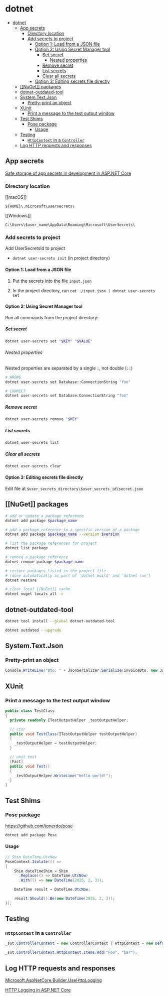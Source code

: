 # dotnet

- [dotnet](#dotnet)
  - [App secrets](#app-secrets)
    - [Directory location](#directory-location)
    - [Add secrets to project](#add-secrets-to-project)
      - [Option 1: Load from a JSON file](#option-1-load-from-a-json-file)
      - [Option 2: Using Secret Manager tool](#option-2-using-secret-manager-tool)
        - [Set secret](#set-secret)
          - [Nested properties](#nested-properties)
        - [Remove secret](#remove-secret)
        - [List secrets](#list-secrets)
        - [Clear all secrets](#clear-all-secrets)
      - [Option 3: Editing secrets file directly](#option-3-editing-secrets-file-directly)
  - [\[\[NuGet\]\] packages](#nuget-packages)
  - [dotnet-outdated-tool](#dotnet-outdated-tool)
  - [System.Text.Json](#systemtextjson)
    - [Pretty-print an object](#pretty-print-an-object)
  - [XUnit](#xunit)
    - [Print a message to the test output window](#print-a-message-to-the-test-output-window)
  - [Test Shims](#test-shims)
    - [Pose package](#pose-package)
      - [Usage](#usage)
  - [Testing](#testing)
    - [`HttpContext` in a `Controller`](#httpcontext-in-a-controller)
  - [Log HTTP requests and responses](#log-http-requests-and-responses)

## App secrets

[Safe storage of app secrets in development in ASP.NET Core](https://docs.microsoft.com/en-us/aspnet/core/security/app-secrets?view=aspnetcore-5.0&tabs=windows)

### Directory location

[[macOS]]

`${HOME}\.microsoft\usersecrets\`

[[Windows]]

`C:\Users\$user_name\AppData\Roaming\Microsoft\UserSecrets\`

### Add secrets to project

Add UserSecretsId to project

- `dotnet user-secrets init` (in project directory)

#### Option 1: Load from a JSON file

1. Put the secrets into the file `input.json`

2. In the project directory, run `cat ./input.json | dotnet user-secrets set`

#### Option 2: Using Secret Manager tool

Run all commands from the project directory:

##### Set secret

```bash
dotnet user-secrets set "$KEY" "$VALUE"
```

###### Nested properties

Nested properties are separated by a single `:`, not double (`::`)

```bash
# WRONG
dotnet user-secrets set Database::ConnectionString "foo"

# CORRECT
dotnet user-secrets set Database:ConnectionString "foo"
```

##### Remove secret

```bash
dotnet user-secrets remove "$KEY"
```

##### List secrets

```bash
dotnet user-secrets list
```

##### Clear all secrets

```bash
dotnet user-secrets clear
```

#### Option 3: Editing secrets file directly

Edit file at `$user_secrets_directory\$user_secrets_id\secret.json`

## [[NuGet]] packages

```bash
# add or update a package reference
dotnet add package $package_name

# add a package reference to a specific version of a package
dotnet add package $package_name --version $version

# list the package references for project
dotnet list package

# remove a package reference
dotnet remove package $package_name

# restore packages listed in the project file
# (done automatically as part of 'dotnet build' and 'dotnet run')
dotnet restore

# clear local [[NuGet]] cache
dotnet nuget locals all -c
```

## dotnet-outdated-tool

```bash
dotnet tool install --global dotnet-outdated-tool

dotnet outdated --upgrade
```

## System.Text.Json

### Pretty-print an object

```csharp
Console.WriteLine("Dto: " + JsonSerializer.Serialize(invoiceDto, new JsonSerializerOptions {WriteIndented = true}));
```

## XUnit

### Print a message to the test output window

```csharp
public class TestClass
{
  private readonly ITestOutputHelper _testOutputHelper;

  // ctor
  public void TestClass(ITestOutputHelper testOutputHelper)
  {
    _testOutputHelper = testOutputHelper;
  }

  // unit test
  [Fact]
  public void Test()
  {
    _testOutputHelper.WriteLine("Hello world!");
  }
}
```

## Test Shims

### Pose package

<https://github.com/tonerdo/pose>

```bash
dotnet add package Pose
```

#### Usage

```csharp
// Shim DateTime.UtcNow
PoseContext.Isolate(() =>
{
    Shim dateTimeShim = Shim
      .Replace(() => DateTime.UtcNow)
      .With(() => new DateTime(2025, 2, 3));

    DateTime result = DateTime.UtcNow;

    result.Should().Be(new DateTime(2025, 2, 3));
});
```

## Testing

### `HttpContext` in a `Controller`

```cs
_sut.ControllerContext = new ControllerContext { HttpContext = new DefaultHttpContext() };

_sut.ControllerContext.HttpContext.Items.Add("Foo", "bar");
```

## Log HTTP requests and responses

[Microsoft.AspNetCore.Builder.UseHttpLogging](https://learn.microsoft.com/en-us/dotnet/api/microsoft.aspnetcore.builder.httploggingbuilderextensions.usehttplogging)

[HTTP Logging in ASP.NET Core](https://learn.microsoft.com/en-us/aspnet/core/fundamentals/http-logging)

